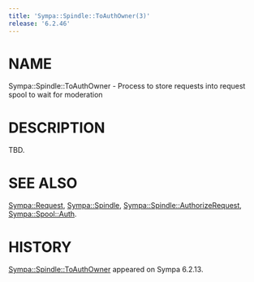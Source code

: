 ```yaml
---
title: 'Sympa::Spindle::ToAuthOwner(3)'
release: '6.2.46'
---
```


# NAME

Sympa::Spindle::ToAuthOwner -
Process to store requests into request spool to wait for moderation

# DESCRIPTION

TBD.

# SEE ALSO

[Sympa::Request](./Sympa-Request.3.md),
[Sympa::Spindle](./Sympa-Spindle.3.md), [Sympa::Spindle::AuthorizeRequest](./Sympa-Spindle-AuthorizeRequest.3.md),
[Sympa::Spool::Auth](./Sympa-Spool-Auth.3.md).

# HISTORY

[Sympa::Spindle::ToAuthOwner](./Sympa-Spindle-ToAuthOwner.3.md) appeared on Sympa 6.2.13.
